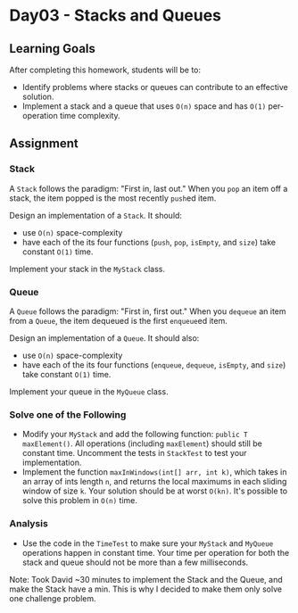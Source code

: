 # Day03 - Stacks and Queues

## Learning Goals

After completing this homework, students will be to:

* Identify problems where stacks or queues can contribute to an effective solution.
* Implement a stack and a queue that uses `O(n)` space and has `O(1)` per-operation time complexity.

## Assignment

### Stack

A `Stack` follows the paradigm: "First in, last out." When you `pop` an item off a stack, the item popped is the most recently `push`ed item.

Design an implementation of a `Stack`. It should:

- use `O(n)` space-complexity
- have each of the its four functions (`push`, `pop`, `isEmpty`, and `size`) take constant `O(1)` time.

Implement your stack in the `MyStack` class.

### Queue

A `Queue` follows the paradigm: "First in, first out." When you `dequeue` an item from a `Queue`, the item dequeued is the first `enqueue`ed item.

Design an implementation of a `Queue`. It should also:

- use `O(n)` space-complexity
- have each of the its four functions (`enqueue`, `dequeue`, `isEmpty`, and `size`) take constant `O(1)` time.

Implement your queue in the `MyQueue` class.

### Solve one of the Following

* Modify your `MyStack` and add the following function: `public T maxElement()`. All operations (including `maxElement`) should still be constant time. Uncomment the tests in `StackTest` to test your implementation.
* Implement the function `maxInWindows(int[] arr, int k)`, which takes in an array of ints length `n`, and returns the local maximums in each sliding window of size `k`. Your solution should be at worst `O(kn)`. It's possible to solve this problem in `O(n)` time.

### Analysis

- Use the code in the `TimeTest` to make sure your `MyStack` and `MyQueue` operations happen in constant time. Your time per operation for both the stack and queue should not be more than a few milliseconds.

Note: Took David ~30 minutes to implement the Stack and the Queue, and make the Stack have a min. This is why I decided to make them only solve one challenge problem.
